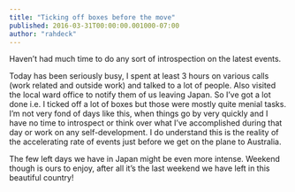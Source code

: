 ```yaml
---
title: "Ticking off boxes before the move"
published: 2016-03-31T00:00:00.001000-07:00
author: "rahdeck"
---
```

Haven’t had much time to do any sort of introspection on the latest events.

Today has been seriously busy, I spent at least 3 hours on various calls (work related and outside work) and talked to a lot of people. Also visited the local ward office to notify them of us leaving Japan. So I’ve got a lot done i.e. I ticked off a lot of boxes but those were mostly quite menial tasks. I’m not very fond of days like this, when things go by very quickly and I have no time to introspect or think over what I’ve accomplished during that day or work on any self-development. I do understand this is the reality of the accelerating rate of events just before we get on the plane to Australia.

The few left days we have in Japan might be even more intense. Weekend though is ours to enjoy, after all it’s the last weekend we have left in this beautiful country!
